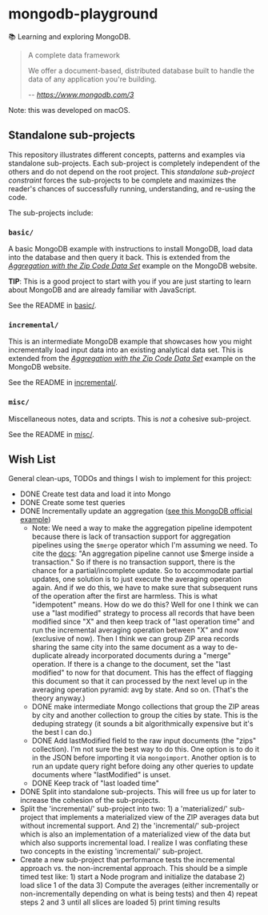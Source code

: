 # mongodb-playground

📚 Learning and exploring MongoDB.

> A complete data framework
> 
> We offer a document-based, distributed database built to handle
> the data of any application you're building.
>
> -- <cite>https://www.mongodb.com/3</cite>

Note: this was developed on macOS.

## Standalone sub-projects

This repository illustrates different concepts, patterns and examples via standalone sub-projects. Each sub-project is
completely independent of the others and do not depend on the root project. This _standalone sub-project constraint_
forces the sub-projects to be complete and maximizes the reader's chances of successfully running, understanding, and
re-using the code.

The sub-projects include:

### `basic/`

A basic MongoDB example with instructions to install MongoDB, load data into the database and then query it back. This is
extended from the [*Aggregation with the Zip Code Data Set*](https://docs.mongodb.com/manual/tutorial/aggregation-zip-code-data-set/)
example on the MongoDB website.

**TIP**: This is a good project to start with you if you are just starting to learn about MongoDB and are already familiar with
JavaScript.

See the README in [basic/](basic/).

### `incremental/`

This is an intermediate MongoDB example that showcases how you might incrementally load input data into an existing
analytical data set. This is extended from the [*Aggregation with the Zip Code Data Set*](https://docs.mongodb.com/manual/tutorial/aggregation-zip-code-data-set/)
example on the MongoDB website.

See the README in [incremental/](incremental/).

### `misc/`

Miscellaneous notes, data and scripts. This is *not* a cohesive sub-project.

See the README in [misc/](misc/).

## Wish List

General clean-ups, TODOs and things I wish to implement for this project:

* DONE Create test data and load it into Mongo
* DONE Create some test queries
* DONE Incrementally update an aggregation ([see this MongoDB official example](https://docs.mongodb.com/manual/tutorial/perform-incremental-map-reduce/))
  * Note: We need a way to make the aggregation pipeline idempotent because there is lack of transaction support
    for aggregation pipelines using the `$merge` operator which I'm assuming we need. To cite the [docs](https://docs.mongodb.com/manual/reference/operator/aggregation/merge/#pipe._S_merge):
    "An aggregation pipeline cannot use $merge inside a transaction." So if there is no transaction support, there is the
    chance for a partial/incomplete update. So to accommodate partial updates, one solution is to just execute the averaging
    operation again. And if we do this, we have to make sure that subsequent runs of the operation after the first are harmless.
    This is what "idempotent" means. How do we do this? Well for one I think we can use a "last modified" strategy to process all
    records that have been modified since "X" and then keep track of "last operation time" and run the incremental averaging operation 
    between "X" and now (exclusive of now). Then I think we can group ZIP area records sharing the same city into the same document
    as a way to de-duplicate already incorporated documents during a "merge" operation. If there is a change to the document, set the
    "last modified" to now for that document. This has the effect of flagging this document so that it can processed by
    the next level up in the averaging operation pyramid: avg by state. And so on. (That's the theory anyway.)
  * DONE make intermediate Mongo collections that group the ZIP areas by city and another collection to group the
    cities by state. This is the deduping strategy (it sounds a bit algorithmically expensive but it's the best I can do.)
  * DONE Add lastModified field to the raw input documents (the "zips" collection). I'm not sure the best way to do this. One option
    is to do it in the JSON before importing it via `mongoimport`. Another option is to run an update query right before doing
    any other queries to update documents where "lastModified" is unset.
  * DONE Keep track of "last loaded time"
* DONE Split into standalone sub-projects. This will free us up for later to increase the cohesion of the sub-projects.
* Split the 'incremental/' sub-project into two: 1) a 'materialized/' sub-project that implements a materialized view of
  the ZIP averages data but without incremental support. And 2) the 'incremental/' sub-project which is also an implementation
  of a materialized view of the data but which also supports incremental load. I realize I was conflating these two concepts
  in the existing 'incremental/' sub-project.
* Create a new sub-project that performance tests the incremental approach vs. the non-incremental approach. This should be a simple
  timed test like: 1) start a Node program and initialize the database 2) load slice 1 of the data 3) Compute the averages (either incrementally
  or non-incrementally depending on what is being tests) and then 4) repeat steps 2 and 3 until all slices are loaded 5) print timing results 
